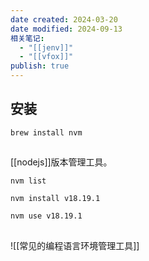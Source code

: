 ```yaml
---
date created: 2024-03-20
date modified: 2024-09-13
相关笔记:
  - "[[jenv]]"
  - "[[vfox]]"
publish: true
---
```


## 安装

```
brew install nvm
```

##

[[nodejs]]版本管理工具。

```
nvm list

nvm install v18.19.1

nvm use v18.19.1
```

## 

![[常见的编程语言环境管理工具]]


